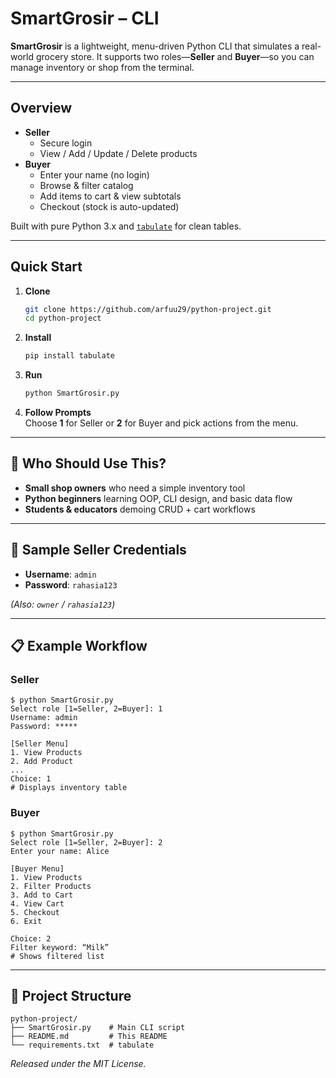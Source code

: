 # SmartGrosir – CLI

**SmartGrosir** is a lightweight, menu-driven Python CLI that simulates a real-world grocery store. It supports two roles—**Seller** and **Buyer**—so you can manage inventory or shop from the terminal.

---

##  Overview

- **Seller**  
  - Secure login  
  - View / Add / Update / Delete products  
- **Buyer**  
  - Enter your name (no login)  
  - Browse & filter catalog  
  - Add items to cart & view subtotals  
  - Checkout (stock is auto-updated)  

Built with pure Python 3.x and [`tabulate`](https://pypi.org/project/tabulate/) for clean tables.

---

##  Quick Start

1. **Clone**  
   ```bash
   git clone https://github.com/arfuu29/python-project.git
   cd python-project
   ```
2. **Install**  
   ```bash
   pip install tabulate
   ```
3. **Run**  
   ```bash
   python SmartGrosir.py
   ```
4. **Follow Prompts**  
   Choose **1** for Seller or **2** for Buyer and pick actions from the menu.

---

## 👥 Who Should Use This?

- **Small shop owners** who need a simple inventory tool  
- **Python beginners** learning OOP, CLI design, and basic data flow  
- **Students & educators** demoing CRUD + cart workflows

---

## 🔐 Sample Seller Credentials

- **Username**: `admin`  
- **Password**: `rahasia123`

*(Also: `owner` / `rahasia123`)*

---

## 📋 Example Workflow

### Seller
```text
$ python SmartGrosir.py
Select role [1=Seller, 2=Buyer]: 1
Username: admin
Password: *****

[Seller Menu]
1. View Products
2. Add Product
...
Choice: 1
# Displays inventory table
```

### Buyer
```text
$ python SmartGrosir.py
Select role [1=Seller, 2=Buyer]: 2
Enter your name: Alice

[Buyer Menu]
1. View Products
2. Filter Products
3. Add to Cart
4. View Cart
5. Checkout
6. Exit

Choice: 2
Filter keyword: “Milk”
# Shows filtered list
```

---

## 📁 Project Structure

```
python-project/
├── SmartGrosir.py    # Main CLI script
├── README.md         # This README
└── requirements.txt  # tabulate
```


*Released under the MIT License.*  
